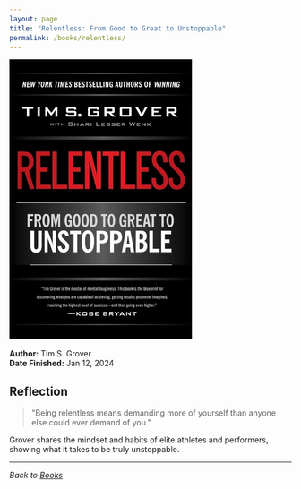 ```yaml
---
layout: page
title: "Relentless: From Good to Great to Unstoppable"
permalink: /books/relentless/
---
```


![Relentless cover](/assets/assets/images/books/relentless.jpg)

**Author:** Tim S. Grover  
**Date Finished:** Jan 12, 2024

## Reflection

> "Being relentless means demanding more of yourself than anyone else could ever demand of you."

Grover shares the mindset and habits of elite athletes and performers, showing what it takes to be truly unstoppable.

---

*Back to [Books](/books)* 